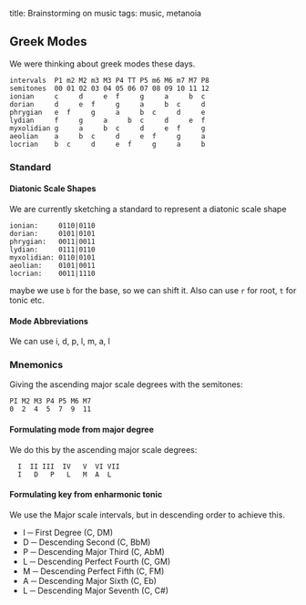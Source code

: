 title: Brainstorming on music
tags: music, metanoia

## Greek Modes

We were thinking about greek modes these days.

```
intervals  P1 m2 M2 m3 M3 P4 TT P5 m6 M6 m7 M7 P8
semitones  00 01 02 03 04 05 06 07 08 09 10 11 12
ionian     c     d     e  f     g     a     b  c
dorian     d     e  f     g     a     b  c     d
phrygian   e  f     g     a     b  c     d     e
lydian     f     g     a     b  c     d     e  f
myxolidian g     a     b  c     d     e  f     g
aeolian    a     b  c     d     e  f     g     a
locrian    b  c     d     e  f     g     a     b
```

### Standard

#### Diatonic Scale Shapes

We are currently sketching a standard to represent a diatonic scale shape


```
ionian:     0110|0110
dorian:     0101|0101
phrygian:   0011|0011
lydian:     0111|0110
myxolidian: 0110|0101
aeolian:    0101|0011
locrian:    0011|1110
```

maybe we use `b` for the base, so we can shift it. Also can use `r` for root, `t` for tonic etc.

#### Mode Abbreviations

We can use i, d, p, l, m, a, l



### Mnemonics

Giving the ascending major scale degrees with the semitones:

```
PI M2 M3 P4 P5 M6 M7
0  2  4  5  7  9  11
```

#### Formulating mode from major degree

We do this by the ascending major scale degrees:

```
  I  II III  IV   V  VI VII
  I   D   P   L   M  A  L
```

#### Formulating key from enharmonic tonic

We use the Major scale intervals, but in descending order to achieve this.

* I ─ First Degree (C, DM)
* D ─ Descending Second (C, BbM)
* P ─ Descending Major Third (C, AbM)
* L ─ Descending Perfect Fourth (C, GM)
* M ─ Descending Perfect Fifth (C, FM)
* A ─ Descending Major Sixth (C, Eb)
* L ─ Descending Major Seventh (C, C#)